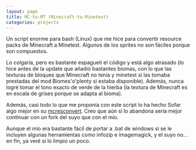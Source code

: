 ```yaml
---
layout: page
title: MC-to-MT (Minecraft-to-Minetest)
categories: projects
---
```

Un script enorme para bash (Linux) que me hice para convertir resource packs de Minecraft a Minetest. Algunos de los sprites no son fáciles porque son compuestos.

Lo colgaría, pero es bastante espagueti el código y está algo atrasado (lo hice antes de la update que añadió bastantes biomas, con lo que las texturas de bloques que Minecraft no tenía y minetest sí las tomaba prestadas del mod Biomes'o'plenty si estaba disponible). Además, nunca logré tomar el tono exacto de verde de la hierba (la textura de Minecraft es en escala de grises porque se adapta al bioma).

Además, casi todo lo que me proponía con este script lo ha hecho Sofar algo mejor en su [mcresconvert](https://github.com/minetest-tools/mcresconvert). Creo que aún si lo abandona sería mejor continuar con un fork del suyo que con el mío.

Aunque el mío era bastante fácil de portar a .bat de windows si se le incluyen algunas herramientas como infozip e imagemagick, y el suyo no... en fin, ya veré si lo limpio un poco.
